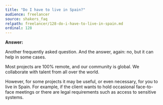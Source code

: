```yaml
---
title: "Do I have to live in Spain?"
audience: freelancer
source: shakers_faq
relpath: freelancer/128-do-i-have-to-live-in-spain.md
ordinal: 128
---
```


**Answer:**

Another frequently asked question. And the answer, again: no, but it can help in some cases.

Most projects are 100% remote, and our community is global. We collaborate with talent from all over the world.

However, for some projects it may be useful, or even necessary, for you to live in Spain. For example, if the client wants to hold occasional face-to-face meetings or there are legal requirements such as access to sensitive systems.
